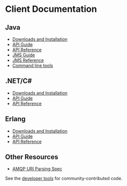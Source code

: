 <!--
Copyright (c) 2007-2023 VMware, Inc. or its affiliates.

All rights reserved. This program and the accompanying materials
are made available under the terms of the under the Apache License,
Version 2.0 (the "License”); you may not use this file except in compliance
with the License. You may obtain a copy of the License at

https://www.apache.org/licenses/LICENSE-2.0

Unless required by applicable law or agreed to in writing, software
distributed under the License is distributed on an "AS IS" BASIS,
WITHOUT WARRANTIES OR CONDITIONS OF ANY KIND, either express or implied.
See the License for the specific language governing permissions and
limitations under the License.
-->

# Client Documentation

## Java

 * [Downloads and Installation](./java-client)
 * [API Guide](./api-guide)
 * [API Reference](&dir-current-javadoc;)
 * [JMS Guide](./jms-client)
 * [JMS Reference](https://github.com/rabbitmq/rabbitmq-jms-client/blob/main/jms-client-compliance.md)
 * [Command line tools](./java-tools)


## .NET/C# #

 * [Downloads and Installation](./dotnet)
 * [API Guide](./dotnet-api-guide)
 * [API Reference](&url-dotnet-apidoc;/RabbitMQ.Client.html)

## Erlang

 * [Downloads and Installation](./erlang-client)
 * [API Guide](./erlang-client-user-guide)
 * <a href="https://hexdocs.pm/amqp_client/" target="_blank" rel="noopener noreferrer">API Reference</a>

## Other Resources

* [AMQP URI Parsing Spec](./uri-spec)

See the [developer tools](./devtools) for community-contributed code.

